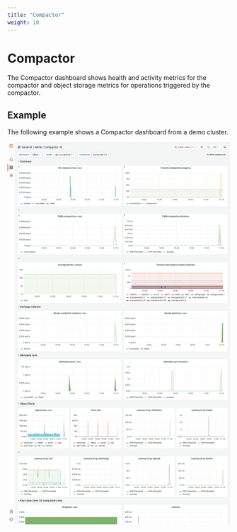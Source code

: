 ```yaml
---
title: "Compactor"
weight: 10
---
```


# Compactor

The Compactor dashboard shows health and activity metrics for the compactor and object storage metrics for operations triggered by the compactor.

## Example

The following example shows a Compactor dashboard from a demo cluster.

![Grafana Mimir compactor dashboard](../../../images/dashboards/mimir-compactor.png)

